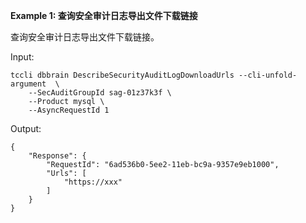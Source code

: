 **Example 1: 查询安全审计日志导出文件下载链接**

查询安全审计日志导出文件下载链接。

Input: 

```
tccli dbbrain DescribeSecurityAuditLogDownloadUrls --cli-unfold-argument  \
    --SecAuditGroupId sag-01z37k3f \
    --Product mysql \
    --AsyncRequestId 1
```

Output: 
```
{
    "Response": {
        "RequestId": "6ad536b0-5ee2-11eb-bc9a-9357e9eb1000",
        "Urls": [
            "https://xxx"
        ]
    }
}
```

